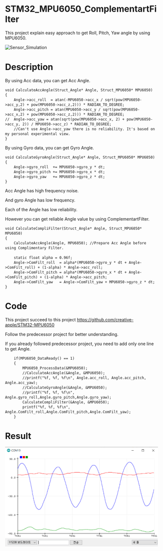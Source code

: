 # STM32_MPU6050_ComplementartFilter

This project explain easy approach to get Roll, Pitch, Yaw angle by using MPU6050.

![Sensor_Simulation](./img/Sensor_Simulation.gif)


# Description
By using Acc data, you can get Acc Angle.
```
void CalculateAccAngle(Struct_Angle* Angle, Struct_MPU6050* MPU6050)
{
	Angle->acc_roll  = atan(-MPU6050->acc_x / sqrt(pow(MPU6050->acc_y,2) + pow(MPU6050->acc_z,2))) * RADIAN_TO_DEGREE;
	Angle->acc_pitch = atan(MPU6050->acc_y / sqrt(pow(MPU6050->acc_x,2) + pow(MPU6050->acc_z,2))) * RADIAN_TO_DEGREE;
//	Angle->acc_yaw = atan(sqrt(pow(MPU6050->acc_x, 2) + pow(MPU6050->acc_y, 2)) / MPU6050->acc_z) * RADIAN_TO_DEGREE;
	//Can't use Angle->acc_yaw there is no reliability. It's based on my personal experimental view.
}
```

By using Gyro data, you can get Gyro Angle.
```
void CalculateGyroAngle(Struct_Angle* Angle, Struct_MPU6050* MPU6050)
{
	Angle->gyro_roll  += MPU6050->gyro_y * dt;
	Angle->gyro_pitch += MPU6050->gyro_x * dt;
	Angle->gyro_yaw   += MPU6050->gyro_z * dt;
}
```
  
  
  
Acc Angle has high frequency noise.

And gyro Angle has low frequency.

Each of the Angle has low reliability.

However you can get reliable Angle value by using ComplementartFilter.
```
void CalculateCompliFilter(Struct_Angle* Angle, Struct_MPU6050* MPU6050)
{
	CalculateAccAngle(Angle, MPU6050); //Prepare Acc Angle before using Complimentary Filter.

	static float alpha = 0.96f;
	Angle->ComFilt_roll  = alpha*(MPU6050->gyro_y * dt + Angle->ComFilt_roll) + (1-alpha) * Angle->acc_roll;
	Angle->ComFilt_pitch = alpha*(MPU6050->gyro_x * dt + Angle->ComFilt_pitch) + (1-alpha) * Angle->acc_pitch;
	Angle->ComFilt_yaw   = Angle->ComFilt_yaw + MPU6050->gyro_z * dt;
}
```

# Code
This project succeed to this project https://github.com/creative-apple/STM32-MPU6050

Follow the predecessor project for better understanding.

If you already followed predecessor project, you need to add only one line to get Angle.

```
	if(MPU6050_DataReady() == 1)
	{
		MPU6050_ProcessData(&MPU6050);
		//CalculateAccAngle(&Angle, &MPU6050);
		//printf("%f, %f, %f\n", Angle.acc_roll, Angle.acc_pitch, Angle.acc_yaw);
		//CalculateGyroAngle(&Angle, &MPU6050);
		//printf("%f, %f, %f\n", Angle.gyro_roll,Angle.gyro_pitch,Angle.gyro_yaw);
		CalculateCompliFilter(&Angle, &MPU6050);
		printf("%f, %f, %f\n", Angle.ComFilt_roll,Angle.ComFilt_pitch,Angle.ComFilt_yaw);
	}
```

# Result

![Sensor_Data](./img/Sensor_Data.PNG)